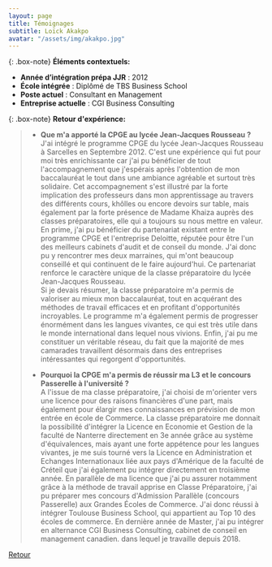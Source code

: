 ```yaml
---
layout: page
title: Témoignages
subtitle: Loïck Akakpo
avatar: "/assets/img/akakpo.jpg"
---
```

{: .box-note}
**Éléments contextuels:**

- **Année d’intégration prépa JJR** : 2012
- **École intégrée** :  Diplômé de TBS Business School
- **Poste actuel** : Consultant en Management
- **Entreprise actuelle** : CGI Business Consulting

{: .box-note}
**Retour d'expérience:** 
>
>- **Que m'a apporté la CPGE au lycée Jean-Jacques Rousseau ?**   
>J'ai intégré le programme CPGE du lycée Jean-Jacques Rousseau à Sarcelles en Septembre 2012. C'est une expérience qui fut pour moi très enrichissante car j'ai pu bénéficier de tout l'accompagnement que j'espérais après l'obtention de mon baccalauréat le tout dans une ambiance agréable et surtout très solidaire. Cet accompagnement s'est illustré par la forte implication des professeurs dans mon apprentissage au travers des différents cours, khôlles ou encore devoirs sur table, mais également par la forte présence de Madame Khaiza auprès des classes préparatoires, elle qui a toujours su nous mettre en valeur. En prime, j'ai pu bénéficier du partenariat existant entre le programme CPGE et l'entreprise Deloitte, réputée pour être l'un des meilleurs cabinets d'audit et de conseil du monde. J'ai donc pu y rencontrer mes deux marraines, qui m'ont beaucoup conseillé et qui continuent de le faire aujourd'hui. Ce partenariat renforce le caractère unique de la classe préparatoire du lycée Jean-Jacques Rousseau.    
>Si je devais résumer, la classe préparatoire m'a permis de valoriser au mieux mon baccalauréat, tout en acquérant des méthodes de travail efficaces et en profitant d'opportunités incroyables. Le programme m'a également permis de progresser énormément dans les langues vivantes, ce qui est très utile dans le monde international dans lequel nous vivions.  Enfin, j'ai pu me constituer un véritable réseau, du fait que la majorité de mes camarades travaillent désormais dans des entreprises intéressantes qui regorgent d'opportunités.
>
>- **Pourquoi la CPGE m'a permis de réussir ma L3 et le concours Passerelle à l'université ?**   
>A l'issue de ma classe préparatoire, j'ai choisi de m'orienter vers une licence pour des raisons financières d'une part, mais également pour élargir mes connaissances en prévision de mon entrée en école de Commerce. La classe préparatoire me donnait la possibilité d'intégrer la Licence en Economie et Gestion de la faculté de Nanterre directement en 3e année grâce au système d'équivalences, mais ayant une forte appétence pour les langues vivantes, je me suis tourné vers la Licence en Administration et Echanges Internationaux liée aux pays d'Amérique de la faculté de Créteil que j'ai également pu intégrer directement en troisième année. En parallèle de ma licence que j'ai pu assurer notamment grâce à la méthode de travail apprise en Classe Préparatoire, j'ai pu préparer mes concours d'Admission Parallèle (concours Passerelle) aux Grandes Écoles de Commerce. J'ai donc réussi à intégrer Toulouse Business School, qui appartient au Top 10 des écoles de commerce. En dernière année de Master, j'ai pu intégrer en alternance CGI Business Consulting, cabinet de conseil en management canadien. dans lequel je travaille depuis 2018. 

[Retour](/temoignages)
